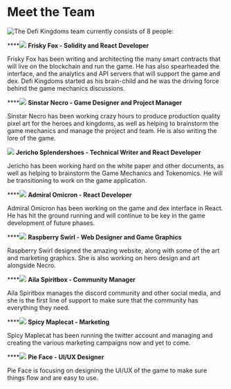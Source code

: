 # Meet the Team

![ The Defi Kingdoms team currently consists of 8 people:](https://dfk-hv.b-cdn.net/website-media/images/team-chart3.png)

\*\*\*\*![](https://dfk-hv.b-cdn.net/website-media/images/71ye+qfdz5l._ac_sl1500_-1-.jpg=50x50) **Frisky Fox - Solidity and React Developer**

Frisky Fox has been writing and architecting the many smart contracts that will live on the blockchain and run the game. He has also spearheaded the interface, and the analytics and API servers that will support the game and dex. Defi Kingdoms started as his brain-child and he was the driving force behind the game mechanics discussions.

\*\*\*\*![](https://dfk-hv.b-cdn.net/website-media/images/screen-shot-2021-08-01-at-10.44.58-pm.png) **Sinstar Necro - Game Designer and Project Manager**

Sinstar Necro has been working crazy hours to produce production quality pixel art for the heroes and kingdoms, as well as helping to brainstorm the game mechanics and manage the project and team. He is also writing the lore of the game.

![](https://dfk-hv.b-cdn.net/website-media/images/screen-shot-2021-08-01-at-10.43.40-pm.png) **Jericho Splendershoes - Technical Writer and React Developer**

Jericho has been working hard on the white paper and other documents, as well as helping to brainstorm the Game Mechanics and Tokenomics. He will be transitioning to work on the game application.

\*\*\*\*![](https://dfk-hv.b-cdn.net/website-media/images/screen-shot-2021-08-01-at-10.44.05-pm.png) **Admiral Omicron - React Developer**

Admiral Omicron has been working on the game and dex interface in React. He has hit the ground running and will continue to be key in the game development of future phases.

\*\*\*\*![](https://dfk-hv.b-cdn.net/website-media/images/screen-shot-2021-08-01-at-10.44.35-pm.png) **Raspberry Swirl - Web Designer and Game Graphics**

Raspberry Swirl designed the amazing website, along with some of the art and marketing graphics. She is also working on hero design and art alongside Necro.

\*\*\*\*![](https://dfk-hv.b-cdn.net/website-media/images/screen-shot-2021-08-01-at-10.45.26-pm.png) **Aila Spiritbox - Community Manager**

Aila Spiritbox manages the discord community and other social media, and she is the first line of support to make sure that the community has everything they need.

\*\*\*\*![](https://dfk-hv.b-cdn.net/website-media/images/screen-shot-2021-08-01-at-10.43.51-pm.png) **Spicy Maplecat - Marketing**

Spicy Maplecat has been running the twitter account and managing and creating the various marketing campaigns now and yet to come.

\*\*\*\*![](https://dfk-hv.b-cdn.net/website-media/images/screen-shot-2021-08-01-at-10.44.18-pm.png) **Pie Face - UI/UX Designer**

Pie Face is focusing on designing the UI/UX of the game to make sure things flow and are easy to use.


